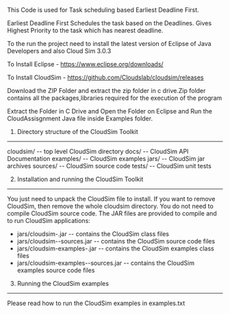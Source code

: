 This Code is used for  Task scheduling  based Earliest Deadline First.

Earliest Deadline First Schedules the task based on the Deadlines. Gives Highest Priority to the task which has nearest deadline.

To the run the project need to install the latest version of Eclipse of Java Developers and also Cloud Sim 3.0.3

To Install Eclipse - https://www.eclipse.org/downloads/

To Install CloudSim - https://github.com/Cloudslab/cloudsim/releases

Download the ZIP Folder and extract the zip folder in c drive.Zip folder contains all the packages,libraries required for the execution of the program

Extract the Folder in C Drive and Open the Folder on Eclipse and Run the CloudAssisgnment  Java file inside Examples folder.


1. Directory structure of the CloudSim Toolkit
----------------------------------------------

cloudsim/          -- top level CloudSim directory
	docs/            -- CloudSim API Documentation
	examples/        -- CloudSim examples
	jars/            -- CloudSim jar archives
	sources/         -- CloudSim source code
	tests/           -- CloudSim unit tests

2. Installation and running the CloudSim Toolkit
------------------------------------------------

You just need to unpack the CloudSim file to install.
If you want to remove CloudSim, then remove the whole cloudsim directory.
You do not need to compile CloudSim source code. The JAR files are
provided to compile and to run CloudSim applications:

  * jars/cloudsim-<VERSION>.jar                    -- contains the CloudSim class files
  * jars/cloudsim-<VERSION>-sources.jar            -- contains the CloudSim source code files
  * jars/cloudsim-examples-<VERSION>.jar           -- contains the CloudSim examples class files
  * jars/cloudsim-examples-<VERSION>-sources.jar   -- contains the CloudSim examples source code files


3. Running the CloudSim examples
--------------------------------

Please read how to run the CloudSim examples in examples.txt



  
  

